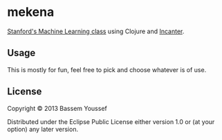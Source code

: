 # mekena

[Stanford's Machine Learning class](http://cs229.stanford.edu/) using Clojure and [Incanter](https://github.com/liebke/incanter).

## Usage

This is mostly for fun, feel free to pick and choose whatever is of use.

## License

Copyright © 2013 Bassem Youssef

Distributed under the Eclipse Public License either version 1.0 or (at
your option) any later version.

